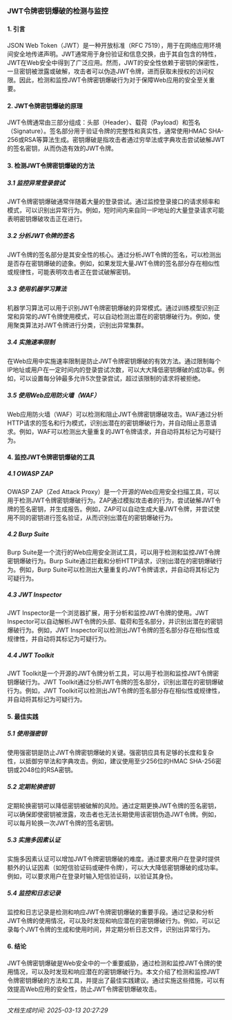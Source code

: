 ### JWT令牌密钥爆破的检测与监控

#### 1. 引言

JSON Web Token（JWT）是一种开放标准（RFC 7519），用于在网络应用环境间安全地传递声明。JWT通常用于身份验证和信息交换，由于其自包含的特性，JWT在Web安全中得到了广泛应用。然而，JWT的安全性依赖于密钥的保密性，一旦密钥被泄露或破解，攻击者可以伪造JWT令牌，进而获取未授权的访问权限。因此，检测和监控JWT令牌密钥爆破行为对于保障Web应用的安全至关重要。

#### 2. JWT令牌密钥爆破的原理

JWT令牌通常由三部分组成：头部（Header）、载荷（Payload）和签名（Signature）。签名部分用于验证令牌的完整性和真实性，通常使用HMAC SHA-256或RSA等算法生成。密钥爆破是指攻击者通过穷举法或字典攻击尝试破解JWT的签名密钥，从而伪造有效的JWT令牌。

#### 3. 检测JWT令牌密钥爆破的方法

##### 3.1 监控异常登录尝试

JWT令牌密钥爆破通常伴随着大量的登录尝试。通过监控登录接口的请求频率和模式，可以识别出异常行为。例如，短时间内来自同一IP地址的大量登录请求可能表明密钥爆破攻击正在进行。

##### 3.2 分析JWT令牌的签名

JWT令牌的签名部分是其安全性的核心。通过分析JWT令牌的签名，可以检测出是否存在密钥爆破的迹象。例如，如果发现大量JWT令牌的签名部分存在相似性或规律性，可能表明攻击者正在尝试破解密钥。

##### 3.3 使用机器学习算法

机器学习算法可以用于识别JWT令牌密钥爆破的异常模式。通过训练模型识别正常和异常的JWT令牌使用模式，可以自动检测出潜在的密钥爆破行为。例如，使用聚类算法对JWT令牌进行分类，识别出异常集群。

##### 3.4 实施速率限制

在Web应用中实施速率限制是防止JWT令牌密钥爆破的有效方法。通过限制每个IP地址或用户在一定时间内的登录尝试次数，可以大大降低密钥爆破的成功率。例如，可以设置每分钟最多允许5次登录尝试，超过该限制的请求将被拒绝。

##### 3.5 使用Web应用防火墙（WAF）

Web应用防火墙（WAF）可以检测和阻止JWT令牌密钥爆破攻击。WAF通过分析HTTP请求的签名和行为模式，识别出潜在的密钥爆破行为，并自动阻止恶意请求。例如，WAF可以检测出大量重复的JWT令牌请求，并自动将其标记为可疑行为。

#### 4. 监控JWT令牌密钥爆破的工具

##### 4.1 OWASP ZAP

OWASP ZAP（Zed Attack Proxy）是一个开源的Web应用安全扫描工具，可以用于检测JWT令牌密钥爆破行为。ZAP通过模拟攻击者的行为，尝试破解JWT令牌的签名密钥，并生成报告。例如，ZAP可以自动生成大量JWT令牌，并尝试使用不同的密钥进行签名验证，从而识别出潜在的密钥爆破行为。

##### 4.2 Burp Suite

Burp Suite是一个流行的Web应用安全测试工具，可以用于检测和监控JWT令牌密钥爆破行为。Burp Suite通过拦截和分析HTTP请求，识别出潜在的密钥爆破行为。例如，Burp Suite可以检测出大量重复的JWT令牌请求，并自动将其标记为可疑行为。

##### 4.3 JWT Inspector

JWT Inspector是一个浏览器扩展，用于分析和监控JWT令牌的使用。JWT Inspector可以自动解析JWT令牌的头部、载荷和签名部分，并识别出潜在的密钥爆破行为。例如，JWT Inspector可以检测出JWT令牌的签名部分存在相似性或规律性，并自动将其标记为可疑行为。

##### 4.4 JWT Toolkit

JWT Toolkit是一个开源的JWT令牌分析工具，可以用于检测和监控JWT令牌密钥爆破行为。JWT Toolkit通过分析JWT令牌的签名部分，识别出潜在的密钥爆破行为。例如，JWT Toolkit可以检测出JWT令牌的签名部分存在相似性或规律性，并自动将其标记为可疑行为。

#### 5. 最佳实践

##### 5.1 使用强密钥

使用强密钥是防止JWT令牌密钥爆破的关键。强密钥应具有足够的长度和复杂性，以抵御穷举法和字典攻击。例如，建议使用至少256位的HMAC SHA-256密钥或2048位的RSA密钥。

##### 5.2 定期轮换密钥

定期轮换密钥可以降低密钥被破解的风险。通过定期更换JWT令牌的签名密钥，可以确保即使密钥被泄露，攻击者也无法长期使用该密钥伪造JWT令牌。例如，可以每月轮换一次JWT令牌的签名密钥。

##### 5.3 实施多因素认证

实施多因素认证可以增加JWT令牌密钥爆破的难度。通过要求用户在登录时提供额外的认证因素（如短信验证码或硬件令牌），可以大大降低密钥爆破的成功率。例如，可以要求用户在登录时输入短信验证码，以验证其身份。

##### 5.4 监控和日志记录

监控和日志记录是检测和响应JWT令牌密钥爆破的重要手段。通过记录和分析JWT令牌的使用情况，可以及时发现和响应潜在的密钥爆破行为。例如，可以记录每个JWT令牌的生成和使用时间，并定期分析日志文件，识别出异常行为。

#### 6. 结论

JWT令牌密钥爆破是Web安全中的一个重要威胁，通过检测和监控JWT令牌的使用情况，可以及时发现和响应潜在的密钥爆破行为。本文介绍了检测和监控JWT令牌密钥爆破的方法和工具，并提出了最佳实践建议。通过实施这些措施，可以有效提高Web应用的安全性，防止JWT令牌密钥爆破攻击。

---

*文档生成时间: 2025-03-13 20:27:29*











